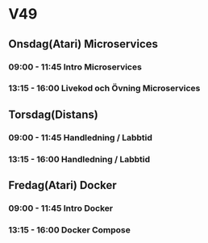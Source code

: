 # V49

## Onsdag(Atari) Microservices
### 09:00 - 11:45 Intro Microservices
### 13:15 - 16:00 Livekod och Övning Microservices

## Torsdag(Distans)
### 09:00 - 11:45 Handledning / Labbtid
### 13:15 - 16:00 Handledning / Labbtid

## Fredag(Atari) Docker
### 09:00 - 11:45 Intro Docker
### 13:15 - 16:00 Docker Compose